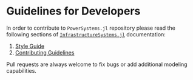 # Guidelines for Developers

In order to contribute to `PowerSystems.jl` repository please read the following sections of
[`InfrastructureSystems.jl`](https://github.com/NREL-SIIP/InfrastructureSystems.jl)
documentation:

1. [Style Guide](https://nrel-siip.github.io/InfrastructureSystems.jl/stable/style/)
2. [Contributing Guidelines](https://github.com/NREL-SIIP/PowerSystems.jl/blob/master/CONTRIBUTING.md)

Pull requests are always welcome to fix bugs or add additional modeling capabilities.
